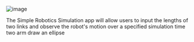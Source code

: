 ![image](https://github.com/Ali-Almorshdy/Model-Based-Development/assets/157037862/20141c3a-7b69-40fc-b061-776d331b4e73)


The Simple Robotics Simulation app will allow users to input the lengths of two links and observe the robot's motion over a specified simulation time
two arm draw an ellipse  
